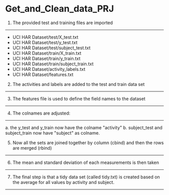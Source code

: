Get_and_Clean_data_PRJ
==============

1.	The provided test and training files are imported
-----------
* UCI HAR Dataset/test/X_test.txt
* UCI HAR Dataset/test/y_test.txt
* UCI HAR Dataset/test/subject_test.txt
* UCI HAR Dataset/train/X_train.txt
* UCI HAR Dataset/train/y_train.txt
* UCI HAR Dataset/train/subject_train.txt
* UCI HAR Dataset/activity_labels.txt
* UCI HAR Dataset/features.txt

2. The activities and labels are added to the test and train data set
-----------

3. The features file is used to define the field names to the dataset
-----------

4. The colnames are adjusted:
-----------
   a. the y_test and y_train now have the colname "activity"
   b. subject_test and subject_train now have "subject" as colname.

5. Now all the sets are joined together by column (cbind) and then the rows are merged (rbind)
-----------

6. The mean and standard deviation of each measurements is then taken
-----------

7. The final step is that a tidy data set (called tidy.txt) is created based on the average for all values by activity and subject.
-----------
